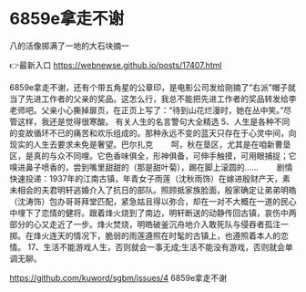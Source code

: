 # 6859e拿走不谢
八的活像掷满了一地的大石块摘一

👉最新入口 https://webnewse.github.io/posts/17407.html

6859e拿走不谢，还有个带五角星的公章印，是电影公司发给刚摘了“右派”帽子就当了先进工作者的父亲的奖品。这怎么行，我总不能把先进工作者的奖品转发给李老师吧。父亲小心撕掉扉页，在正页上写了：“待到山花烂漫时，她在丛中笑。”尽管这样，我还是觉得很寒酸。
	有关人生的名言警句大全精选	5、人生是各种不同的变故循环不已的痛苦和欢乐组成的。那种永远不变的蓝天只存在于心灵中间，向现实的人生去要求未免是奢望。巴尔扎克
　　呵，秋在垦区，尤其是在咱新曹垦区，是真的与众不同哩。它色香味俱全，形神俱备，可伸手触摸，可用眼捕捉；它嗅进鼻子喷香的，尝到嘴里甜甜的（那是甜叶菊），踢在脚上滚圆的……
　　剧情快速投递：1937年的江南古镇，年青女子雨莲（沈秋雨饰）在嫁进殷财产天，素未相会的夫君明轩逃婚介入了抗日的部队。照顾抵家族脸面，殷家确定让弟弟明皓（沈涛饰）包办哥哥拜堂匹配，紧急姑且得以弥合，却在一对不大概在一道的民心中埋下了恋情的健将。跟着烽火烧到了南边，明轩断送的动静传回古镇，哀伤中两部分的心又走近了一步。烽火焚烧，明皓破釜沉舟地介入敢死队与侵吞者孤注一掷。在烽火连天的情况下，脆弱的雨莲遵照在时髦的古镇上，也遵照着本人的恋情。
	17、生活不能游戏人生，否则就会一事无成;生活不能没有游戏，否则就会单调无聊。

https://github.com/kuword/sgbm/issues/4
6859e拿走不谢
